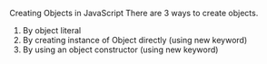  Creating Objects in JavaScript
There are 3 ways to create objects.

1. By object literal
2. By creating instance of Object directly (using new keyword)
3. By using an object constructor (using new keyword)


